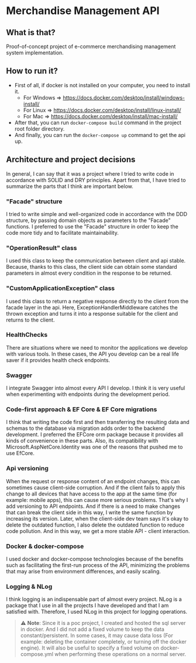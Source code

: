 
# Merchandise Management API

## What is that?
Proof-of-concept project of e-commerce merchandising management system implementation.

## How to run it?

* First of all, if docker is not installed on your computer, you need to install it.
	* For Windows => https://docs.docker.com/desktop/install/windows-install/
	* For Linux => https://docs.docker.com/desktop/install/linux-install/
	* For Mac => https://docs.docker.com/desktop/install/mac-install/
* After that, you can run ```docker-compose build``` command in the project root folder directory.
* And finally, you can run the ```docker-compose up``` command to get the api up.

## Architecture and project decisions
In general, I can say that it was a project where I tried to write code in accordance with SOLID and DRY principles. Apart from that, I have tried to summarize the parts that I think are important below.

### "Facade" structure
I tried to write simple and well-organized code in accordance with the DDD structure, by passing domain objects as parameters to the "Facade" functions. I preferred to use the "Facade" structure in order to keep the code more tidy and to facilitate maintainability.

### "OperationResult" class
I used this class to keep the communication between client and api stable. Because, thanks to this class, the client side can obtain some standard parameters in almost every condition in the response to be returned.

### "CustomApplicationException" class
I used this class to return a negative response directly to the client from the facade layer in the api. Here, ExceptionHandlerMiddleware catches the thrown exception and turns it into a response suitable for the client and returns to the client.

### HealthChecks
There are situations where we need to monitor the applications we develop with various tools. In these cases, the API you develop can be a real life saver if it provides health check endpoints.

### Swagger
I integrate Swagger into almost every API I develop. I think it is very useful when experimenting with endpoints during the development period.

###  Code-first approach & EF Core & EF Core migrations
I think that writing the code first and then transferring the resulting data and schemas to the database via migration adds order to the backend development. I preferred the EFCore orm package because it provides all kinds of convenience in these parts. Also, its compatibility with Microsoft.AspNetCore.Identity was one of the reasons that pushed me to use EfCore.

### Api versioning
When the request or response content of an endpoint changes, this can sometimes cause client-side corruption. And if the client fails to apply this change to all devices that have access to the app at the same time (for example: mobile apps), this can cause more serious problems. That's why I add versioning to API endpoints. And if there is a need to make changes that can break the client side in this way, I write the same function by increasing its version. Later, when the client-side dev team says it's okay to delete the outdated function, I also delete the outdated function to reduce code pollution. And in this way, we get a more stable API - client interaction.

### Docker & docker-compose
I used docker and docker-compose technologies because of the benefits such as facilitating the first-run process of the API, minimizing the problems that may arise from environment differences, and easily scaling.

### Logging & NLog
I think logging is an indispensable part of almost every project. NLog is a package that I use in all the projects I have developed and that I am satisfied with. Therefore, I used NLog in this project for logging operations.

> :warning: **Note**: Since it is a poc project, I created and hosted the sql server in docker.  And I did not add a fixed volume to keep the data constant/persistent. In some cases, it may cause data loss (For example: deleting the container completely, or turning off the docker engine). It will also be useful to specify a fixed volume on docker-compose.yml when performing these operations on a normal server.